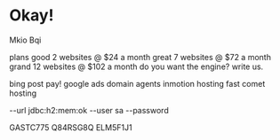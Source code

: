 ﻿# Okay!
Mkio
Bqi

plans
good 2 websites @ $24 a month
great 7 websites @ $72 a month
grand 12 websites @ $102 a month
do you want the engine? write us. 

bing post pay!
google ads 
domain agents
inmotion hosting
fast comet hosting


<bean depends-on="dataSource" class="org.springframework.beans.factory.config.MethodInvokingBean">
    <property name="targetClass" value="org.hsqldb.util.DatabaseManagerSwing" />
    <property name="targetMethod" value="main" />
    <property name="arguments">
        <list>
            <value>--url</value>
            <value>jdbc:h2:mem:ok</value>
            <value>--user</value>
            <value>sa</value>
            <value>--password</value>
            <value></value>
        </list>
    </property>
</bean>

GASTC775
Q84RSG8Q
ELM5F1J1
